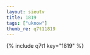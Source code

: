 ```yaml
--- 
layout: sieutv
title: 1819
tags: ["uknow"]
thumb_re: q7t11819
---
```

{% include q7t1 key="1819" %} 

